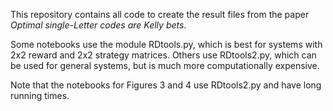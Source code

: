 This repository contains all code to create the result files from the paper *Optimal single-Letter codes are Kelly bets*.

Some notebooks use the module RDtools.py, which is best for systems with 2x2 reward and 2x2 strategy matrices. Others use RDtools2.py, which can be used for general systems, but is much more computationally expensive.

Note that the notebooks for Figures 3 and 4 use RDtools2.py and have long running times.
